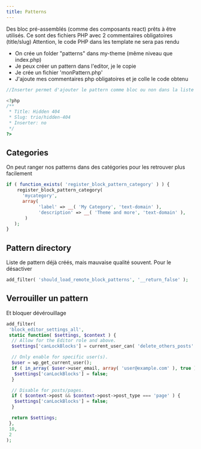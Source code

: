 ```yaml
---
title: Patterns
---
```


Des bloc pré-assemblés (comme des composants react) prêts à être utilisés.
Ce sont des fichiers PHP avec 2 commentaires obligatoires (title/slug)
Attention, le code PHP dans les template ne sera pas rendu

- On crée un folder "patterns" dans my-theme (même niveau que index.php)
- Je peux créer un pattern dans l'editor, je le copie
- Je crée un fichier 'monPattern.php'
- J'ajoute mes commentaires php obligatoires et je colle le code obtenu

```php
//Inserter permet d'ajouter le pattern comme bloc ou non dans la liste

<?php
/**
 * Title: Hidden 404
 * Slug: trio/hidden-404
 * Inserter: no
 */
?>
```

## Categories
On peut ranger nos patterns dans des catégories pour les retrouver plus facilement

```php
if ( function_exists( 'register_block_pattern_category' ) ) {
    register_block_pattern_category(
      'mycategory',
      array(
            'label' => __( 'My Category', 'text-domain' ),
            'description' => __( 'Theme and more', 'text-domain' ),
       )
   );
}
```

## Pattern directory
Liste de pattern déjà créés, mais mauvaise qualité souvent. Pour le désactiver
```php
add_filter( 'should_load_remote_block_patterns', '__return_false' );
```


## Verrouiller un pattern
Et bloquer dévérouillage
```php
add_filter(
 'block_editor_settings_all',
 static function( $settings, $context ) {
  // Allow for the Editor role and above.
  $settings['canLockBlocks'] = current_user_can( 'delete_others_posts' );

  // Only enable for specific user(s).
  $user = wp_get_current_user();
  if ( in_array( $user->user_email, array( 'user@example.com' ), true ) ) {
   $settings['canLockBlocks'] = false;
  }

  // Disable for posts/pages.
  if ( $context->post && $context->post->post_type === 'page' ) {
   $settings['canLockBlocks'] = false;
  }

  return $settings;
 },
 10,
 2
);
```

